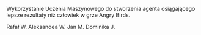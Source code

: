 Wykorzystanie Uczenia Maszynowego do stworzenia agenta osiągającego lepsze rezultaty niż człowiek w grze Angry Birds.

Rafał W.
Aleksandea W.
Jan M.
Dominika J.
